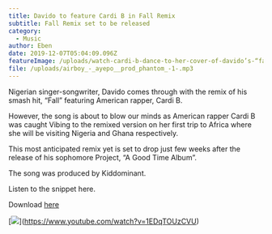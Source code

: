 ```yaml
---
title: Davido to feature Cardi B in Fall Remix
subtitle: Fall Remix set to be released
category:
  - Music
author: Eben
date: 2019-12-07T05:04:09.096Z
featureImage: /uploads/watch-cardi-b-dance-to-her-cover-of-davido’s-“fall”.jpg
file: /uploads/airboy_-_ayepo__prod_phantom_-1-.mp3
---
```

Nigerian singer-songwriter, Davido comes through with the remix of his smash hit, “Fall” featuring American rapper, Cardi B.

However, the song is about to blow our minds as American rapper Cardi B was caught Vibing to the remixed version on her first trip to Africa where she will be visiting Nigeria and Ghana respectively.

This most anticipated remix yet is set to drop just few weeks after the release of his sophomore Project, “A Good Time Album”.

The song was produced by Kiddominant.

Listen to the snippet here.

Download [here](https://justnaija.com/music/download-mp3/1645-davido-fall-remix-ft-cardi-b/download)

\[![](https://img.youtube.com/vi/1EDqTOUzCVU/0.jpg)](https://www.youtube.com/watch?v=1EDqTOUzCVU)
